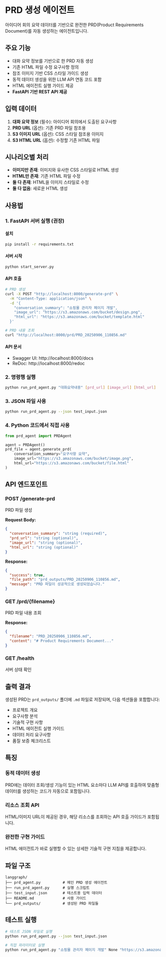 # PRD 생성 에이전트

아이디어 회의 요약 데이터를 기반으로 완전한 PRD(Product Requirements Document)를 자동 생성하는 에이전트입니다.

## 주요 기능

- 대화 요약 정보를 기반으로 한 PRD 자동 생성
- 기존 HTML 파일 수정 요구사항 정의
- 참조 이미지 기반 CSS 스타일 가이드 생성
- 동적 데이터 생성을 위한 LLM API 연동 코드 포함
- HTML 에이전트 실행 가이드 제공
- **FastAPI 기반 REST API 제공**

## 입력 데이터

1. **대화 요약 정보** (필수): 아이디어 회의에서 도출된 요구사항
2. **PRD URL** (옵션): 기존 PRD 파일 참조용
3. **S3 이미지 URL** (옵션): CSS 스타일 참조용 이미지
4. **S3 HTML URL** (옵션): 수정할 기존 HTML 파일

## 시나리오별 처리

- **이미지만 존재**: 이미지와 유사한 CSS 스타일로 HTML 생성
- **HTML만 존재**: 기존 HTML 파일 수정
- **둘 다 존재**: HTML을 이미지 스타일로 수정
- **둘 다 없음**: 새로운 HTML 생성

## 사용법

### 1. FastAPI 서버 실행 (권장)

#### 설치
```bash
pip install -r requirements.txt
```

#### 서버 시작
```bash
python start_server.py
```

#### API 호출
```bash
# PRD 생성
curl -X POST "http://localhost:8000/generate-prd" \
  -H "Content-Type: application/json" \
  -d '{
    "conversation_summary": "쇼핑몰 관리자 페이지 개발",
    "image_url": "https://s3.amazonaws.com/bucket/design.png",
    "html_url": "https://s3.amazonaws.com/bucket/template.html"
  }'

# PRD 내용 조회
curl "http://localhost:8000/prd/PRD_20250906_110856.md"
```

#### API 문서
- Swagger UI: http://localhost:8000/docs
- ReDoc: http://localhost:8000/redoc

### 2. 명령행 실행
```bash
python run_prd_agent.py "대화요약내용" [prd_url] [image_url] [html_url]
```

### 3. JSON 파일 사용
```bash
python run_prd_agent.py --json test_input.json
```

### 4. Python 코드에서 직접 사용
```python
from prd_agent import PRDAgent

agent = PRDAgent()
prd_file = agent.generate_prd(
    conversation_summary="요구사항 요약",
    image_url="https://s3.amazonaws.com/bucket/image.png",
    html_url="https://s3.amazonaws.com/bucket/file.html"
)
```

## API 엔드포인트

### POST /generate-prd
PRD 파일 생성

**Request Body:**
```json
{
  "conversation_summary": "string (required)",
  "prd_url": "string (optional)",
  "image_url": "string (optional)", 
  "html_url": "string (optional)"
}
```

**Response:**
```json
{
  "success": true,
  "file_path": "prd_outputs/PRD_20250906_110856.md",
  "message": "PRD 파일이 성공적으로 생성되었습니다."
}
```

### GET /prd/{filename}
PRD 파일 내용 조회

**Response:**
```json
{
  "filename": "PRD_20250906_110856.md",
  "content": "# Product Requirements Document..."
}
```

### GET /health
서버 상태 확인

## 출력 결과

생성된 PRD는 `prd_outputs/` 폴더에 `.md` 파일로 저장되며, 다음 섹션들을 포함합니다:

- 프로젝트 개요
- 요구사항 분석
- 기술적 구현 사항
- HTML 에이전트 실행 가이드
- 데이터 처리 요구사항
- 품질 보증 체크리스트

## 특징

### 동적 데이터 생성
PRD에는 데이터 조회/생성 기능이 있는 HTML 요소마다 LLM API를 호출하여 맞춤형 데이터를 생성하는 코드가 자동으로 포함됩니다.

### 리소스 조회 API
HTML/이미지 URL이 제공된 경우, 해당 리소스를 조회하는 API 호출 가이드가 포함됩니다.

### 완전한 구현 가이드
HTML 에이전트가 바로 실행할 수 있는 상세한 기술적 구현 지침을 제공합니다.

## 파일 구조

```
langgraph/
├── prd_agent.py          # 메인 PRD 생성 에이전트
├── run_prd_agent.py      # 실행 스크립트
├── test_input.json       # 테스트용 입력 데이터
├── README.md             # 사용 가이드
└── prd_outputs/          # 생성된 PRD 파일들
```

## 테스트 실행

```bash
# 테스트 JSON 파일로 실행
python run_prd_agent.py --json test_input.json

# 직접 파라미터로 실행
python run_prd_agent.py "쇼핑몰 관리자 페이지 개발" None "https://s3.amazonaws.com/bucket/design.png" None
```
